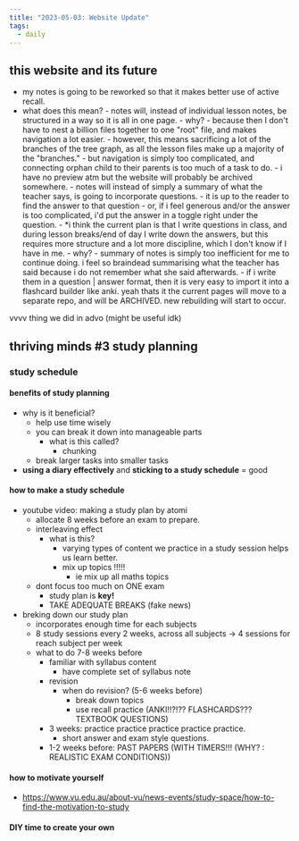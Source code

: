 ```yaml
---
title: "2023-05-03: Website Update"
tags:
  - daily
---
```


## this website and its future

- my notes is going to be reworked so that it makes better use of active recall.
- what does this mean? - notes will, instead of individual lesson notes, be structured in a way so it is all in one page. - why? - because then I don't have to nest a billion files together to one "root" file, and makes navigation a lot easier. - however, this means sacrificing a lot of the branches of the tree graph, as all the lesson files make up a majority of the "branches." - but navigation is simply too complicated, and connecting orphan child to their parents is too much of a task to do. - i have no preview atm but the website will probably be archived somewhere. - notes will instead of simply a summary of what the teacher says, is going to incorporate questions. - it is up to the reader to find the answer to that question - or, if i feel generous and/or the answer is too complicated, i'd put the answer in a toggle right under the question. - \*i think the current plan is that I write questions in class, and during lesson breaks/end of day I write down the answers, but this requires more structure and a lot more discipline, which I don't know if I have in me. - why? - summary of notes is simply too inefficient for me to continue doing. i feel so braindead summarising what the teacher has said because i do not remember what she said afterwards. - if i write them in a question | answer format, then it is very easy to import it into a flashcard builder like anki.
  yeah thats it
  the current pages will move to a separate repo, and will be ARCHIVED. new rebuilding will start to occur.

vvvv thing we did in advo (might be useful idk)

## thriving minds #3 study planning

### study schedule

#### benefits of study planning

- why is it beneficial?
  - help use time wisely
  - you can break it down into manageable parts
    - what is this called?
      - chunking
  - break larger tasks into smaller tasks
- **using a diary effectively** and **sticking to a study schedule** = good

#### how to make a study schedule

- youtube video: making a study plan by atomi
  - allocate 8 weeks before an exam to prepare.
  - interleaving effect
    - what is this?
      - varying types of content we practice in a study session helps us learn better.
      - mix up topics !!!!!
        - ie mix up all maths topics
  - dont focus too much on ONE exam
    - study plan is **key!**
    - TAKE ADEQUATE BREAKS (fake news)
- breking down our study plan
  - incorporates enough time for each subjects
  - 8 study sessions every 2 weeks, across all subjects -> 4 sessions for reach subject per week
  - what to do 7-8 weeks before
    - familiar with syllabus content
      - have complete set of syllabus note
    - revision
      - when do revision? (5-6 weeks before)
        - break down topics
        - use recall practice (ANKI!!?!?? FLASHCARDS??? TEXTBOOK QUESTIONS)
    - 3 weeks: practice practice practice practice practice.
      - short answer and exam style questions.
    - 1-2 weeks before: PAST PAPERS (WITH TIMERS!!! (WHY? : REALISTIC EXAM CONDITIONS))

#### how to motivate yourself

- https://www.vu.edu.au/about-vu/news-events/study-space/how-to-find-the-motivation-to-study

#### DIY time to create your own
